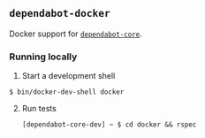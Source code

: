 ## `dependabot-docker`

Docker support for [`dependabot-core`][core-repo].

### Running locally

1. Start a development shell

  ```
  $ bin/docker-dev-shell docker
  ```

2. Run tests
   ```
   [dependabot-core-dev] ~ $ cd docker && rspec
   ```

[core-repo]: https://github.com/dependabot/dependabot-core
